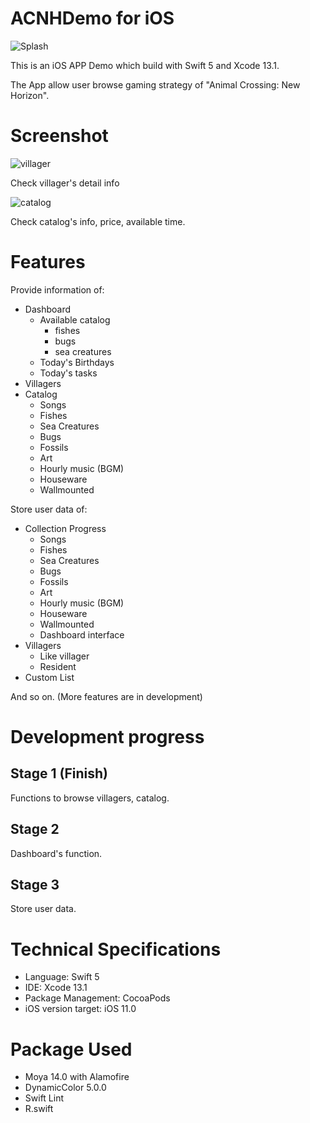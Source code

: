 # ACNHDemo for iOS
![Splash](readme/splash2.png)

This is an iOS APP Demo which build with Swift 5 and Xcode 13.1.

The App allow user browse gaming strategy of "Animal Crossing: New Horizon".

# Screenshot

![villager](readme/villager.png)

Check villager's detail info

![catalog](readme/catalog2.png)

Check catalog's info, price, available time.

# Features
Provide information of:
- Dashboard
    - Available catalog
        - fishes
        - bugs
        - sea creatures
    - Today's Birthdays
    - Today's tasks
- Villagers
- Catalog
    - Songs
    - Fishes
    - Sea Creatures
    - Bugs
    - Fossils
    - Art
    - Hourly music (BGM)
    - Houseware
    - Wallmounted

Store user data of:
- Collection Progress
    - Songs
    - Fishes
    - Sea Creatures
    - Bugs
    - Fossils
    - Art
    - Hourly music (BGM)
    - Houseware
    - Wallmounted
    - Dashboard interface
- Villagers
    - Like villager
    - Resident
- Custom List

And so on. (More features are in development)

# Development progress
## Stage 1 (Finish)
Functions to browse villagers, catalog.

## Stage 2
Dashboard's function.

## Stage 3
Store user data.

# Technical Specifications
- Language: Swift 5
- IDE: Xcode 13.1
- Package Management: CocoaPods
- iOS version target: iOS 11.0

# Package Used
- Moya 14.0 with Alamofire
- DynamicColor 5.0.0
- Swift Lint
- R.swift